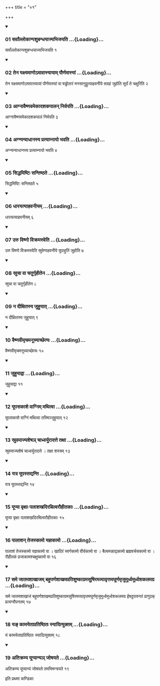+++
title = "०१"

+++

<div class="js_include" includetitle="true" newlevelforh1="3" unfilled="" url="/vedAH_yajuH/taittirIyam/sUtram/ApastambaH/shrautam/vishvAsa-prastutiH/07/01/01_sarvAMllokAnpashubandhayAjyabhijayati.md">
<details open><summary><h3>01 सर्वांल्लोकान्पशुबन्धयाज्यभिजयति ...{Loading}...</h3></summary>

सर्वांल्लोकान्पशुबन्धयाज्यभिजयति १
</details>
</div>


<div class="js_include" includetitle="true" newlevelforh1="3" unfilled="" url="/vedAH_yajuH/taittirIyam/sUtram/ApastambaH/shrautam/vishvAsa-prastutiH/07/01/02_tena_yaxyamANo-mAvAsyAyAm_paurNamAsyAM.md">
<details open><summary><h3>02 तेन यक्ष्यमाणोऽमावास्यायाम् पौर्णमास्यां ...{Loading}...</h3></summary>

तेन यक्ष्यमाणोऽमावास्यायां पौर्णमास्यां वा षड्ढोतारं मनसानुद्रुत्याहवनीये सग्रहं जुहोति सूर्यं ते चक्षुरिति २
</details>
</div>


<div class="js_include" includetitle="true" newlevelforh1="3" unfilled="" url="/vedAH_yajuH/taittirIyam/sUtram/ApastambaH/shrautam/vishvAsa-prastutiH/07/01/03_AgnAvaiShNavamekAdashakapAlan_nirvapati.md">
<details open><summary><h3>03 आग्नावैष्णवमेकादशकपालन् निर्वपति ...{Loading}...</h3></summary>

आग्नावैष्णवमेकादशकपालं निर्वपति ३
</details>
</div>


<div class="js_include" includetitle="true" newlevelforh1="3" unfilled="" url="/vedAH_yajuH/taittirIyam/sUtram/ApastambaH/shrautam/vishvAsa-prastutiH/07/01/04_agnyanvAdhAnasya_pratyAmnAyo_bhavati.md">
<details open><summary><h3>04 अग्न्यन्वाधानस्य प्रत्याम्नायो भवति ...{Loading}...</h3></summary>

अग्न्यन्वाधानस्य प्रत्याम्नायो भवति ४
</details>
</div>


<div class="js_include" includetitle="true" newlevelforh1="3" unfilled="" url="/vedAH_yajuH/taittirIyam/sUtram/ApastambaH/shrautam/vishvAsa-prastutiH/07/01/05_siddhamiShTiH_santiShThate.md">
<details open><summary><h3>05 सिद्धमिष्टिः सन्तिष्ठते ...{Loading}...</h3></summary>

सिद्धमिष्टिः सन्तिष्ठते ५
</details>
</div>


<div class="js_include" includetitle="true" newlevelforh1="3" unfilled="" url="/vedAH_yajuH/taittirIyam/sUtram/ApastambaH/shrautam/vishvAsa-prastutiH/07/01/06_dhArayatyAhavanIyam.md">
<details open><summary><h3>06 धारयत्याहवनीयम् ...{Loading}...</h3></summary>

धारयत्याहवनीयम् ६
</details>
</div>


<div class="js_include" includetitle="true" newlevelforh1="3" unfilled="" url="/vedAH_yajuH/taittirIyam/sUtram/ApastambaH/shrautam/vishvAsa-prastutiH/07/01/07_uru_viShNo_vikramasveti.md">
<details open><summary><h3>07 उरु विष्णो विक्रमस्वेति ...{Loading}...</h3></summary>

उरु विष्णो विक्रमस्वेति स्रुवेणाहवनीये यूपाहुतिं जुहोति ७
</details>
</div>


<div class="js_include" includetitle="true" newlevelforh1="3" unfilled="" url="/vedAH_yajuH/taittirIyam/sUtram/ApastambaH/shrautam/vishvAsa-prastutiH/07/01/08_sruchA_vA_chaturgRhItena.md">
<details open><summary><h3>08 स्रुचा वा चतुर्गृहीतेन ...{Loading}...</h3></summary>

स्रुचा वा चतुर्गृहीतेन ८
</details>
</div>


<div class="js_include" includetitle="true" newlevelforh1="3" unfilled="" url="/vedAH_yajuH/taittirIyam/sUtram/ApastambaH/shrautam/vishvAsa-prastutiH/07/01/09_na_dIxitasya_juhuyAt.md">
<details open><summary><h3>09 न दीक्षितस्य जुहुयात् ...{Loading}...</h3></summary>

न दीक्षितस्य जुहुयात् ९
</details>
</div>


<div class="js_include" includetitle="true" newlevelforh1="3" unfilled="" url="/vedAH_yajuH/taittirIyam/sUtram/ApastambaH/shrautam/vishvAsa-prastutiH/07/01/10_vaiShNavImRchamanUchyAchChetyaH.md">
<details open><summary><h3>10 वैष्णवीमृचमनूच्याच्छेत्यः ...{Loading}...</h3></summary>

वैष्णवीमृचमनूच्याच्छेत्यः १०
</details>
</div>


<div class="js_include" includetitle="true" newlevelforh1="3" unfilled="" url="/vedAH_yajuH/taittirIyam/sUtram/ApastambaH/shrautam/vishvAsa-prastutiH/07/01/11_juhuyAdvA.md">
<details open><summary><h3>11 जुहुयाद्वा ...{Loading}...</h3></summary>

जुहुयाद्वा ११
</details>
</div>


<div class="js_include" includetitle="true" newlevelforh1="3" unfilled="" url="/vedAH_yajuH/taittirIyam/sUtram/ApastambaH/shrautam/vishvAsa-prastutiH/07/01/12_yUpasakAshe_vAgnim_mathitvA.md">
<details open><summary><h3>12 यूपसकाशे वाग्निम् मथित्वा ...{Loading}...</h3></summary>

यूपसकाशे वाग्निं मथित्वा तस्मिञ्जुहुयात् १२
</details>
</div>


<div class="js_include" includetitle="true" newlevelforh1="3" unfilled="" url="/vedAH_yajuH/taittirIyam/sUtram/ApastambaH/shrautam/vishvAsa-prastutiH/07/01/13_sruvamAjyasheSha~n_chAdhvaryurAdatte_taxA.md">
<details open><summary><h3>13 स्रुवमाज्यशेषञ् चाध्वर्युरादत्ते तक्षा ...{Loading}...</h3></summary>

स्रुवमाज्यशेषं चाध्वर्युरादत्ते । तक्षा शस्त्रम् १३
</details>
</div>


<div class="js_include" includetitle="true" newlevelforh1="3" unfilled="" url="/vedAH_yajuH/taittirIyam/sUtram/ApastambaH/shrautam/vishvAsa-prastutiH/07/01/14_yatra_yUpastadyanti.md">
<details open><summary><h3>14 यत्र यूपस्तद्यन्ति ...{Loading}...</h3></summary>

यत्र यूपस्तद्यन्ति १४
</details>
</div>


<div class="js_include" includetitle="true" newlevelforh1="3" unfilled="" url="/vedAH_yajuH/taittirIyam/sUtram/ApastambaH/shrautam/vishvAsa-prastutiH/07/01/15_yUpyA_vRxAH_palAshakhadirabilvarauhItakAH.md">
<details open><summary><h3>15 यूप्या वृक्षाः पलाशखदिरबिल्वरौहीतकाः ...{Loading}...</h3></summary>

यूप्या वृक्षाः पलाशखदिरबिल्वरौहीतकाः १५
</details>
</div>


<div class="js_include" includetitle="true" newlevelforh1="3" unfilled="" url="/vedAH_yajuH/taittirIyam/sUtram/ApastambaH/shrautam/vishvAsa-prastutiH/07/01/16_pAlAshan_tejaskAmo_yajnakAmo.md">
<details open><summary><h3>16 पालाशन् तेजस्कामो यज्ञकामो ...{Loading}...</h3></summary>

पालाशं तेजस्कामो यज्ञकामो वा । खादिरं स्वर्गकामो वीर्यकामो वा । बैल्वमन्नाद्यकामो ब्रह्मवर्चसकामो वा । रौहीतकं प्रजाकामश्चक्षुष्कामो वा १६
</details>
</div>


<div class="js_include" includetitle="true" newlevelforh1="3" unfilled="" url="/vedAH_yajuH/taittirIyam/sUtram/ApastambaH/shrautam/vishvAsa-prastutiH/07/01/17_same_jAtamashAkhAjam_bahuparNashAkhamapratishuShkAgramasuShiramavyAvRttamaghUrNamRjumUrdhvamUrdhvashakalamagra.md">
<details open><summary><h3>17 समे जातमशाखाजम् बहुपर्णशाखमप्रतिशुष्काग्रमसुषिरमव्यावृत्तमघूर्णमृजुमूर्ध्वमूर्ध्वशकलमग्र ...{Loading}...</h3></summary>

समे जातमशाखाजं बहुपर्णशाखमप्रतिशुष्काग्रमसुषिरमव्यावृत्तमघूर्णमृजुमूर्ध्वमूर्ध्वशकलमग्र ईषदुपावनतं प्रागुदक् प्रत्यग्वौपनतम् १७
</details>
</div>


<div class="js_include" includetitle="true" newlevelforh1="3" unfilled="" url="/vedAH_yajuH/taittirIyam/sUtram/ApastambaH/shrautam/vishvAsa-prastutiH/07/01/18_ya~N_kAmayetApratiShThitaH_syAdityuktam.md">
<details open><summary><h3>18 यङ् कामयेताप्रतिष्ठितः स्यादित्युक्तम् ...{Loading}...</h3></summary>

यं कामयेताप्रतिष्ठितः स्यादित्युक्तम् १८
</details>
</div>


<div class="js_include" includetitle="true" newlevelforh1="3" unfilled="" url="/vedAH_yajuH/taittirIyam/sUtram/ApastambaH/shrautam/vishvAsa-prastutiH/07/01/19_atikramya_yUpyAnya~n_joShayate.md">
<details open><summary><h3>19 अतिक्रम्य यूप्यान्यञ् जोषयते ...{Loading}...</h3></summary>

अतिक्रम्य यूप्यान्यं जोषयते तमभिमन्त्रयते १९
</details>
</div>



  
इति प्रथमा कण्डिका 
